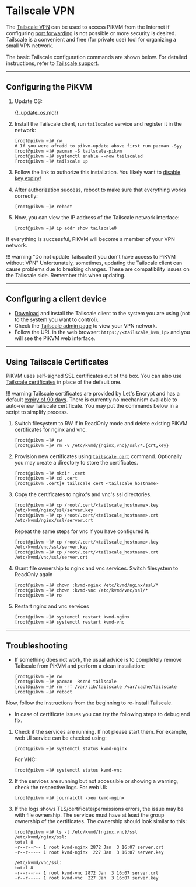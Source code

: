 # Tailscale VPN

The [Tailscale VPN](https://tailscale.com/) can be used to access PiKVM from the Internet
if configuring [port forwarding](port_forwarding.md) is not possible or more security is desired.
Tailscale is a convenient and free (for private use) tool for organizing a small VPN network.

The basic Tailscale configuration commands are shown below.
For detailed instructions, refer to [Tailscale support](https://tailscale.com/contact/support/).

-----

## Configuring the PiKVM

1. Update OS:

    {!_update_os.md!}

2. Install the Tailscale client, run `tailscaled` service and register it in the network:

    ```console
    [root@pikvm ~]# rw
    # If you were afraid to pikvm-update above first run pacman -Syy
    [root@pikvm ~]# pacman -S tailscale-pikvm
    [root@pikvm ~]# systemctl enable --now tailscaled
    [root@pikvm ~]# tailscale up
    ```

3. Follow the link to authorize this installation.
    You likely want to [disable key expiry](https://tailscale.com/kb/1028/key-expiry/)!

4. After authorization success, reboot to make sure that everything works correctly:

    ```console
    [root@pikvm ~]# reboot
    ```

5. Now, you can view the IP address of the Tailscale network interface:

    ```console
    [root@pikvm ~]# ip addr show tailscale0
    ```

If everything is successful, PiKVM will become a member of your VPN network.

!!! warning "Do not update Tailscale if you don't have access to PiKVM without VPN"
    Unfortunately, sometimes, updating the Tailscale client can cause problems due to
    breaking changes. These are compatibility issues on the Tailscale side.
    Remember this when updating.

-----

## Configuring a client device

* [Download](https://tailscale.com/download) and install the Tailscale client
    to the system you are using (not to the system you want to control).
* Check the [Tailscale admin page](https://login.tailscale.com/admin/machines) to view your VPN network.
* Follow the URL in the web browser: `https://<tailscale_kvm_ip>` and you will see the PiKVM web interface.

-----

## Using Tailscale Certificates

PiKVM uses self-signed SSL certificates out of the box. You can also use
[Tailscale certificates](https://tailscale.com/kb/1153/enabling-https) in place of the default one.

!!! warning
    Tailscale certificates are provided by Let's Encrypt and has a default
    [expiry of 90 days](https://letsencrypt.org/2015/11/09/why-90-days/).
    There is currently no mechanism available to auto-renew Tailscale
    certificate. You may put the commands below in a script to simplify
    process.

1. Switch filesystem to RW if in ReadOnly mode and delete existing PiKVM certificates for nginx and vnc.

    ```console
    [root@pikvm ~]# rw
    [root@pikvm ~]# rm -v /etc/kvmd/{nginx,vnc}/ssl/*.{crt,key}
    ```

2. Provision new certificates using [`tailscale cert`](https://tailscale.com/kb/1080/cli#cert)
    command. Optionally you may create a directory to store the certificates.

    ```console
    [root@pikvm ~]# mkdir .cert
    [root@pikvm ~]# cd .cert
    [root@pikvm .cert]# tailscale cert <tailscale_hostname>
    ```

3. Copy the certificates to nginx's and vnc's ssl directories.

    ```console
    [root@pikvm ~]# cp /root/.cert/<tailscale_hostname>.key /etc/kvmd/nginx/ssl/server.key
    [root@pikvm ~]# cp /root/.cert/<tailscale_hostname>.crt /etc/kvmd/nginx/ssl/server.crt
    ```

    Repeat the same steps for vnc if you have configured it.

    ```console
    [root@pikvm ~]# cp /root/.cert/<tailscale_hostname>.key /etc/kvmd/vnc/ssl/server.key
    [root@pikvm ~]# cp /root/.cert/<tailscale_hostname>.crt /etc/kvmd/vnc/ssl/server.crt
    ```

4. Grant file ownership to nginx and vnc services. Switch filesystem to ReadOnly again

    ```console
    [root@pikvm ~]# chown :kvmd-nginx /etc/kvmd/nginx/ssl/*
    [root@pikvm ~]# chown :kvmd-vnc /etc/kvmd/vnc/ssl/*
    [root@pikvm ~]# ro
    ```

5. Restart nginx and vnc services

    ```console
    [root@pikvm ~]# systemctl restart kvmd-nginx
    [root@pikvm ~]# systemctl restart kvmd-vnc
    ```

-----

## Troubleshooting

* If something does not work, the usual advice is to completely remove Tailscale from PiKVM and perform a clean installation:

    ```console
    [root@pikvm ~]# rw
    [root@pikvm ~]# pacman -Rscnd tailscale
    [root@pikvm ~]# rm -rf /var/lib/tailscale /var/cache/tailscale
    [root@pikvm ~]# reboot
    ```

Now, follow the instructions from the beginning to re-install Tailscale.

* In case of certificate issues you can try the following steps to debug and fix.

1. Check if the services are running. If not please start them. For example,
    web UI service can be checked using:

    ```console
    [root@pikvm ~]# systemctl status kvmd-nginx
    ```

    For VNC:

    ```console
    [root@pikvm ~]# systemctl status kvmd-vnc
    ```

2. If the services are running but not accessible or showing a warning, check
    the respective logs. For web UI:

    ```console
    [root@pikvm ~]# journalctl -xeu kvmd-nginx
    ```

3. If the logs shows TLS/certificate/permissions errors, the issue may be with
    file ownership. The services must have at least the group ownership of the
    certificates. The ownership should look similar to this:

    ```console
    [root@pikvm ~]# ls -l /etc/kvmd/{nginx,vnc}/ssl
    /etc/kvmd/nginx/ssl:
    total 8
    -r--r--r-- 1 root kvmd-nginx 2872 Jan  3 16:07 server.crt
    -r--r----- 1 root kvmd-nginx  227 Jan  3 16:07 server.key

    /etc/kvmd/vnc/ssl:
    total 8
    -r--r--r-- 1 root kvmd-vnc 2872 Jan  3 16:07 server.crt
    -r--r----- 1 root kvmd-vnc  227 Jan  3 16:07 server.key
    ```
